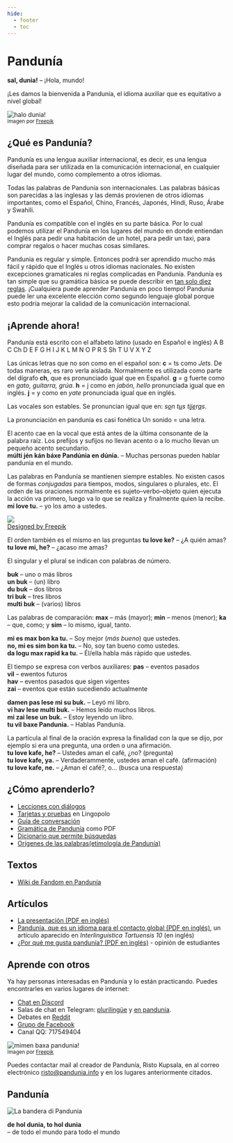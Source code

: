 ```yaml
---
hide:
  - footer
  - toc
---
```


# Pandunía

**sal, dunia!**
– ¡Hola, mundo!

¡Les damos la bienvenida a Pandunía, el idioma auxiliar que es equitativo a nivel global! 

![](http://www.pandunia.info/grafe/halo_dunia.png "halo dunia!")  
<small>Imagen por [Freepik](http://www.freepik.com)</small>

## ¿Qué es Pandunía?

Pandunía es una lengua auxiliar internacional, es decir, es una lengua diseñada
para ser utilizada en la comunicación internacional, en cualquier lugar del
mundo, como complemento a otros idiomas.

Todas las palabras de Pandunía son internacionales.
Las palabras básicas son parecidas a las inglesas
y las demás provienen de otros idiomas importantes,
como el Español, Chino, Francés, Japonés, Hindi, Ruso, Árabe y Swahili.

Pandunía es compatible con el inglés en su parte básica. Por lo cual podemos utilizar el Pandunía en los lugares del mundo en donde entiendan el Inglés
para pedir una habitación de un hotel, para pedir un taxi, para comprar regalos o hacer muchas cosas similares.

Pandunia es regular y simple.
Entonces podrá ser aprendido mucho más fácil y rápido que el Inglés u otros idiomas nacionales.
No existen excepciones gramaticales ni reglas complicadas en Pandunía.
Pandunía es tan simple que su gramática básica se puede describir en [tan solo diez reglas](B01_baze_kanun.md).
¡Cualquiera puede aprender Pandunía en poco tiempo!
Pandunia puede ler una excelente elección como segundo lenguaje global
porque esto podría mejorar la calidad de la comunicación internacional. 

## ¡Aprende ahora!

Pandunía está escrito con el alfabeto latino (usado en Español e inglés)
A B C Ch D E F G H I J K L M N O P R S Sh T U V X Y Z

Las únicas letras que no son como en el español son:
**c** = ts como _Jets_.
De todas maneras, es raro verla aislada.
Normalmente es utilizada como parte del dígrafo **ch**, que es pronunciado igual que en Español.
**g** = g fuerte como en _gato, guitarra, grúa_.
**h** = j como en _jabón, hello_ pronunciada igual que en inglés.
**j** = y como en _yate_ pronunciada igual que en inglés.

Las vocales son estables.
Se pronuncian igual que en:
<i>s<u>o</u>n t<u>u</u>s t<u>i</u>j<u>e</u>r<u>a</u>s</i>.

La pronunciación en pandunía es casi fonética
Un sonido = una letra.

El acento cae en la vocal que está antes de la última consonante de la palabra raíz.
Los prefijos y sufijos no llevan acento o a lo mucho llevan un pequeño acento secundario.  
**múlti jén kán báxe Pandúnia en dúnia.**
– Muchas personas pueden hablar pandunia en el mundo.

Las palabras en Pandunía se mantienen siempre estables.
No existen casos de formas _conjugadas_ para tiempos, modos, singulares o plurales, etc. 
El orden de las oraciones normalmente es sujeto–verbo–objeto
quien ejecuta la acción va primero, luego va lo que se realiza y finalmente quien la recibe. 
**mi love tu.**
– yo los amo a ustedes.

![](http://www.kupsala.net/grafe/Freepik_love.png)  
[Designed by Freepik](http://www.freepik.com)

El orden también es el mismo en las preguntas
**tu love ke?**
– ¿A quién amas?  
**tu love mi, he?**
– ¿acaso me amas?

El singular y el plural se indican con palabras de número.

**buk**
– uno o más libros  
**un buk**
– (un) libro  
**du buk**
– dos libros  
**tri buk**
– tres libros  
**multi buk**
– (varios) libros

Las palabras de comparación:
**max**
– más (mayor);
**min**
– menos (menor);
**ka**
– que, como; y
**sim**
– lo mismo, igual, tanto.

**mi es max bon ka tu.**
– Soy mejor (_más bueno_) que ustedes.  
**no, mi es sim bon ka tu.**
– No, soy tan bueno como ustedes.  
**da logu max rapid ka tu.**
– Él/ella habla más rápido que ustedes.

El tiempo se expresa con verbos auxiliares:
**pas**
– eventos pasados  
**vil**
– ewentos futuros  
**hav**
– eventos pasados que sigen vigentes  
**zai**
– eventos que están sucediendo actualmente

**damen pas lese mi su buk.**
– Leyó mi libro.  
**vi hav lese multi buk.**
– Hemos leído muchos libros.  
**mi zai lese un buk.**
– Estoy leyendo un libro.  
**tu vil baxe Pandunia.**
– Hablas Pandunía.

La partícula al final de la oración expresa la finalidad con la que se dijo,
por ejemplo si era una pregunta, una orden o una afirmación.  
**tu love kafe, he?**
– Ustedes aman el café, ¿no? (pregunta)  
**tu love kafe, ya.**
– Verdaderammente, ustedes aman el café. (afirmación)  
**tu love kafe, ne.**
– ¿Aman el café?, o... (busca una respuesta)


## ¿Cómo aprenderlo?

- [Lecciones con diálogos](K-kurse.md)
- [Tarjetas y pruebas](https://lingopolo.org/pandunia/) en Lingopolo
- [Guía de conversación](G-baze.md)
- [Gramática de Pandunía](pan.pdf) como PDF
- [Dicionario que permite búsquedas](http://www.pandunia.info/pandunia/logia.html)
- [Orígenes de las palabras(etimología de Pandunía)](leksaslia.md)


## Textos

- [Wiki de Fandom en Pandunía](https://pandunia.fandom.com/)

## Artículos

- [La presentación (PDF en inglés)](http://www.pandunia.info/engli/Pandunia-presentation.pdf)
- [Pandunía, que es un idioma para el contacto global (PDF en inglés)](http://www.pandunia.info/makal/Pandunia_in_Interlinguistica_Tartuensis_10.pdf),
  un artículo aparecido en *Interlinguistica Tartuensis 10* (en inglés)
- [¿Por qué me gusta pandunía? (PDF en inglés)](http://www.pandunia.info/makal/Why_do_I_like_Pandunia.pdf) - opinión de estudiantes

## Aprende con otros

Ya hay personas interesadas en Pandunía y lo están practicando.
Puedes encontrarles en varios lugares de internet: 

- [Chat en Discord](https://discord.gg/jf5GHcHXKk)
- Salas de chat en Telegram:
  [plurilingüe](https://t.me/pandunia_grupe) y
  [en pandunia](https://t.me/joinchat/AAAAAENlKqzlMtGkrmf5rg).
- Debates en [Reddit](https://www.reddit.com/r/pandunia/)
- [Grupo de Facebook](http://www.facebook.com/groups/pandunia)
- Canal QQ: 717549404

![](http://www.pandunia.info/grafe/mome_loga_pandunia.png "mimen baxa pandunia!")  
<small>Imagen por [Freepik](http://www.freepik.com)</small>

Puedes contactar mail al creador de Pandunía, Risto Kupsala, en al
correo electrónico [risto@pandunia.info](mailto:risto@pandunia.info) y en los
lugares anteriormente citados.

## Pandunía

![](http://www.pandunia.info/grafe/bandera.png "La bandera di Pandunia")

**de hol dunia, to hol dunia**  
– de todo el mundo para todo el mundo
